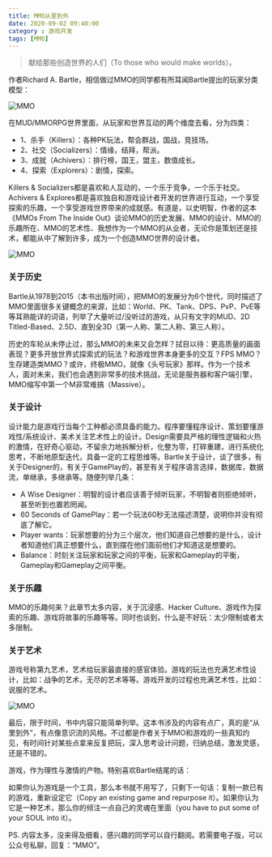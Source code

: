 ```yaml
---
title: MMO从里到外
date: 2020-09-02 09:40:00
category : 游戏开发
tags: [MMO]
---
```


> 献给那些创造世界的人们（To those who would make worlds）。

作者Richard A. Bartle，相信做过MMO的同学都有所耳闻Bartle提出的玩家分类模型：

![MMO](/images/mmo.png)

在MUD/MMORPG世界里面，从玩家和世界互动的两个维度去看，分为四类：

* 1、杀手（Killers）：各种PK玩法，帮会群战，国战，竞技场。
* 2、社交（Socializers）：情缘，结拜，帮派。
* 3、成就（Achivers）：排行榜，国王，盟主，数值成长。
* 4、探索（Explorers）：剧情，探索。

Killers & Socializers都是喜欢和人互动的，一个乐于竞争，一个乐于社交。Achivers & Explores都是喜欢独自和游戏设计者开发的世界进行互动，一个享受探索的乐趣，一个享受游戏世界带来的成就感。有道是，以史明智，作者的这本《MMOs From The Inside Out》谈论MMO的历史发展、MMO的设计、MMO的乐趣所在、MMO的艺术性、我想作为一个MMO的从业者，无论你是策划还是技术，都能从中了解到许多，成为一个创造MMO世界的设计者。


![MMO](/images/mmo-bartle.png)

### 关于历史

Bartle从1978到2015（本书出版时间），把MMO的发展分为6个世代，同时描述了MMO里面很多关键概念的来源，比如：World、PK、Tank、DPS、PvP、PvE等等耳熟能详的词语，列举了大量听过/没听过的游戏，从只有文字的MUD、2D Titled-Based、2.5D、直到全3D（第一人称、第二人称、第三人称）。

历史的车轮从未停止过，那么MMO的未来又会怎样？拭目以待：更高质量的画面表现？更多开放世界式探索式的玩法？和游戏世界本身更多的交互？FPS MMO？生存建造类MMO？或许，终极MMO，就像《头号玩家》那样。作为一个技术人，面对未来，我们也会遇到非常多的技术挑战，无论是服务器和客户端引擎，MMO缩写中第一个M非常难搞（Massive）。

### 关于设计

设计能力是游戏行当每个工种都必须具备的能力。程序要懂程序设计、策划要懂游戏性/系统设计、美术关注艺术性上的设计。Design需要具严格的理性逻辑和火热的激情，在好奇心驱动，不留余力地拆解分析，化整为零，打碎重建，进行系统化思考，不断地原型迭代，具备一定的工程思维等。Bartle关于设计，谈了很多，有关于Designer的，有关于GamePlay的，甚至有关于程序语言选择，数据库，数据流，单继承，多继承等。随便列举几条：

* A Wise Designer：明智的设计者应该善于倾听玩家，不明智者则拒绝倾听，甚至听到也置若罔闻。
* 60 Seconds of GamePlay：若一个玩法60秒无法描述清楚，说明你并没有彻底了解它。
* Player wants：玩家想要的分为三个层次，他们知道自己想要的是什么，设计者知道他们真正想要什么，直到摆在他们面前他们才知道这是想要的。
* Balance：时刻关注玩家和玩家之间的平衡，玩家和Gameplay的平衡，Gameplay和Gameplay之间平衡。

### 关于乐趣

MMO的乐趣何来？此章节太多内容，关于沉浸感、Hacker Culture、游戏作为探索的乐趣、游戏将故事的乐趣等等。同时也谈到，什么是不好玩：太少限制或者太多限制。

### 关于艺术

游戏号称第九艺术，艺术给玩家最直接的感官体验。游戏的玩法也充满艺术性设计，比如：战争的艺术，无尽的艺术等等。游戏开发的过程也充满艺术性，比如：说服的艺术。


![MMO](/images/mmo2.png)


最后，限于时间，书中内容只能简单列举。这本书涉及的内容有点广，真的是“从里到外”，有点像意识流的风格。不过都是作者关于MMO和游戏的一些真知灼见，有时间针对某些点拿来反复把玩，深入思考设计问题，归纳总结，激发灵感，还是不错的。

游戏，作为理性与激情的产物。特别喜欢Bartle结尾的话：

如果你认为游戏是一个工具，那么本书就不用写了，只剩下一句话：复制一款已有的游戏，重新设定它（Copy an existing game and repurpose it）。如果你认为它是一种艺术，那么你的倾注一点自己的灵魂在里面（you have to put some of your SOUL into it）。

PS.  内容太多，没来得及细看，感兴趣的同学可以自行翻阅。若需要电子版，可以公众号私聊，回复：“MMO”。
